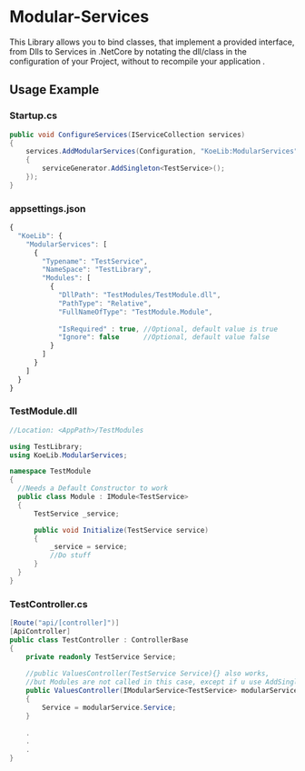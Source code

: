 # Modular-Services
This Library allows you to bind classes, that implement a provided interface, from Dlls to Services in .NetCore by notating the dll/class in the configuration of your Project, without to recompile your application .

## Usage Example

### Startup.cs
````csharp
public void ConfigureServices(IServiceCollection services)
{
    services.AddModularServices(Configuration, "KoeLib:ModularServices", serviceGenerator =>
    {
        serviceGenerator.AddSingleton<TestService>();
    });
}        
````

### appsettings.json
````javascript
{
  "KoeLib": {
    "ModularServices": [
      {
        "Typename": "TestService",
        "NameSpace": "TestLibrary",
        "Modules": [
          {
            "DllPath": "TestModules/TestModule.dll",
            "PathType": "Relative",
            "FullNameOfType": "TestModule.Module",
            
            "IsRequired" : true, //Optional, default value is true
            "Ignore": false      //Optional, default value false
          }
        ]
      }
    ]
  }
} 
````

### TestModule.dll
````csharp
//Location: <AppPath>/TestModules

using TestLibrary;
using KoeLib.ModularServices;

namespace TestModule
{
  //Needs a Default Constructor to work
  public class Module : IModule<TestService>
  {
      TestService _service;

      public void Initialize(TestService service)
      {
          _service = service;
          //Do stuff
      }
  }
}
````

### TestController.cs
````csharp
[Route("api/[controller]")]
[ApiController]
public class TestController : ControllerBase
{
    private readonly TestService Service;
    
    //public ValuesController(TestService Service){} also works,
    //but Modules are not called in this case, except if u use AddSingleton because the ServiceModules are called once anyway.   
    public ValuesController(IModularService<TestService> modularService)
    {
        Service = modularService.Service;
    }
    
    .
    .
    .
}
````
